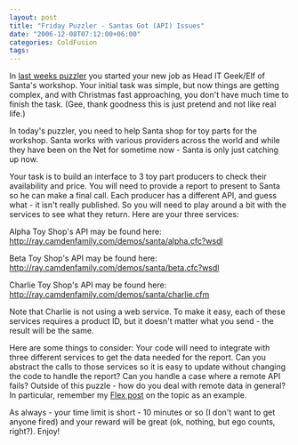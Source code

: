 ```yaml
---
layout: post
title: "Friday Puzzler - Santas Got (API) Issues"
date: "2006-12-08T07:12:00+06:00"
categories: ColdFusion 
tags: 
---
```


In <a href="http://ray.camdenfamily.com/index.cfm/2006/12/1/Friday-Puzzle--Welcome-to-Santas-IT-Department">last weeks puzzler</a> you started your new job as Head IT Geek/Elf of Santa's workshop. Your initial task was simple, but now things are getting complex, and with Christmas fast approaching, you don't have much time to finish the task. (Gee, thank goodness this is just pretend and not like real life.) 

In today's puzzler, you need to help Santa shop for toy parts for the workshop. Santa works with various providers across the world and while they have been on the Net for sometime now - Santa is only just catching up now. 

Your task is to build an interface to 3 toy part producers to check their availability and price. You will need to provide a report to present to Santa so he can make a final call. Each producer has a different API, and guess what - it isn't really published. So you will need to play around a bit with the services to see what they return. Here are your three services:

Alpha Toy Shop's API may be found here: <a href="http://ray.camdenfamily.com/demos/santa/alpha.cfc?wsdl">http://ray.camdenfamily.com/demos/santa/alpha.cfc?wsdl</a>

Beta Toy Shop's API may be found here: <a href="http://ray.camdenfamily.com/demos/santa/beta.cfc?wsdl">http://ray.camdenfamily.com/demos/santa/beta.cfc?wsdl</a>

Charlie Toy Shop's API may be found here: <a href="http://ray.camdenfamily.com/demos/santa/charlie.cfm">http://ray.camdenfamily.com/demos/santa/charlie.cfm</a>

Note that Charlie is not using a web service. To make it easy, each of these services requires a product ID, but it doesn't matter what you send - the result will be the same. 

Here are some things to consider: Your code will need to integrate with three different services to get the data needed for the report. Can you abstract the calls to those services so it is easy to update without changing the code to handle the report? Can you handle a case where a remote API fails? Outside of this puzzle - how do you deal with remote data in general? In particular, remember my <a href="http://ray.camdenfamily.com/index.cfm/2006/12/4/Handling-remote-errors-in-Flex-2">Flex post</a> on the topic as an example.

As always - your time limit is short - 10 minutes or so (I don't want to get anyone fired) and your reward will be great (ok, nothing, but ego counts, right?). Enjoy!